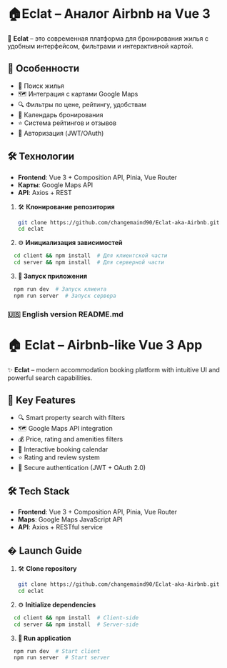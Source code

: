 # 🏠Eclat – Аналог Airbnb на Vue 3  

🚀 **Eclat** – это современная платформа для бронирования жилья с удобным интерфейсом, фильтрами и интерактивной картой.  

## 🌟 Особенности  

- 🏡 Поиск жилья 
- 🗺️ Интеграция с картами Google Maps 
- 🔍 Фильтры по цене, рейтингу, удобствам  
- 📅 Календарь бронирования  
- ⭐ Система рейтингов и отзывов  
- 🔐 Авторизация (JWT/OAuth)  

## 🛠 Технологии  

- **Frontend**: Vue 3 + Composition API, Pinia, Vue Router  
- **Карты**: Google Maps API  
- **API**: Axios + REST 

1. 🛠 **Клонирование репозитория**  
   ```bash
   git clone https://github.com/changemaind90/Eclat-aka-Airbnb.git
   cd eclat
2. ⚙️ **Инициализация зависимостей**
```bash
  cd client && npm install  # Для клиентской части
  cd server && npm install  # Для серверной части
```

3. **🏃 Запуск приложения**
```bash
  npm run dev  # Запуск клиента
  npm run server  # Запуск сервера
```

### 🇺🇸 English version README.md

# 🏠 Eclat – Airbnb-like Vue 3 App  

✨ **Eclat** – modern accommodation booking platform with intuitive UI and powerful search capabilities.

## 🌟 Key Features  

- 🔍 Smart property search with filters  
- 🗺️ Google Maps API integration  
- 💰 Price, rating and amenities filters  
- 📅 Interactive booking calendar  
- ⭐ Rating and review system  
- 🔐 Secure authentication (JWT + OAuth 2.0)  

## 🛠 Tech Stack  

- **Frontend**: Vue 3 + Composition API, Pinia, Vue Router 
- **Maps**: Google Maps JavaScript API  
- **API**: Axios + RESTful service  

## � Launch Guide  

1. 🛠 **Clone repository**  
   ```bash
   git clone https://github.com/changemaind90/Eclat-aka-Airbnb.git
   cd eclat


2. ⚙️ **Initialize dependencies**
```bash
  cd client && npm install  # Client-side
  cd server && npm install  # Server-side
```

3. **🏃 Run application**
```bash
  npm run dev  # Start client
  npm run server  # Start server
```
